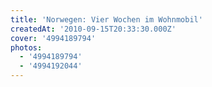 ```yaml
---
title: 'Norwegen: Vier Wochen im Wohnmobil'
createdAt: '2010-09-15T20:33:30.000Z'
cover: '4994189794'
photos:
  - '4994189794'
  - '4994192044'
---
```


